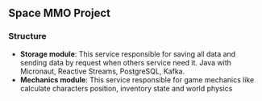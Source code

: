 ## Space MMO Project

### Structure

- **Storage module**: This service responsible for saving all data and sending data by request when others service need
  it. Java with Micronaut, Reactive Streams, PostgreSQL, Kafka.
- **Mechanics module**: This service responsible for game mechanics like calculate characters position, inventory state
  and world physics